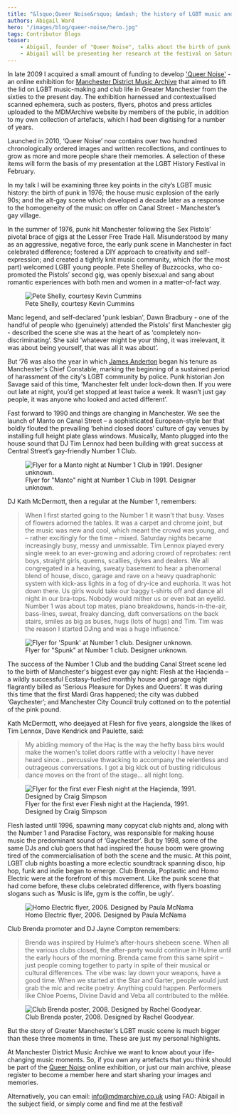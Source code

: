 ```yaml
---
title: "&lsquo;Queer Noise&rsquo; &mdash; the history of LGBT music and club culture in Manchester"
authors: Abigail Ward
hero: "/images/blog/queer-noise/hero.jpg"
tags: Contributor Blogs
teaser:
    - Abigail, founder of "Queer Noise", talks about the birth of punk in 1976; the house music explosion of the early 90s; and the alt-gay scene which developed a decade later as a response to the homogeneity of the music in Manchester’s gay village.
    - Abigail will be presenting her research at the festival on Saturday. She also wants your contributions! Read on to find out more about Manchester's queer music heritage, and how you can contribute to the growing archive.
---
```


In late 2009 I acquired a small amount of funding to develop ['Queer Noise'](http://www.mdmarchive.co.uk/exhibition/id/77/QUEER_NOISE.html) - an online exhibition for [Manchester District Music Archive](http://www.mdmarchive.co.uk/) that aimed to lift the lid on LGBT music-making and club life in Greater Manchester from the sixties to the present day. The exhibition harnessed and contextualised scanned ephemera, such as posters, flyers, photos and press articles uploaded to the MDMArchive website by members of the public, in addition to my own collection of artefacts, which I had been digitising for a number of years.

Launched in 2010, ‘Queer Noise’ now contains over two hundred chronologically ordered images and written recollections, and continues to grow as more and more people share their memories. A selection of these items will form the basis of my presentation at the LGBT History Festival in February. 

In my talk I will be examining three key points in the city’s LGBT music history: the birth of punk in 1976; the house music explosion of the early 90s; and the alt-gay scene which developed a decade later as a response to the homogeneity of the music on offer on Canal Street - Manchester’s gay village.

In the summer of 1976, punk hit Manchester following the Sex Pistols’ pivotal brace of gigs at the Lesser Free Trade Hall. Misunderstood by many as an aggressive, negative force, the early punk scene in Manchester in fact celebrated difference; fostered a DIY approach to creativity and self-expression; and created a tightly knit music community, which (for the most part) welcomed LGBT young people. Pete Shelley of Buzzcocks, who co-promoted the Pistols’ second gig, was openly bisexual and sang about romantic experiences with both men and women in a matter-of-fact way. 

<figure>
    <img src="/images/blog/queer-noise/shelly.jpg" alt="Pete Shelly, courtesy Kevin Cummins">
    <figcaption>Pete Shelly, courtesy Kevin Cummins</figcaption>
</figure>

Manc legend, and self-declared 'punk lesbian', Dawn Bradbury - one of the handful of people who (genuinely) attended the Pistols' first Manchester gig - described the scene she was at the heart of as ‘completely non-discriminating’. She said ‘whatever might be your thing, it was irrelevant, it was about being yourself, that was all it was about’.

But ‘76 was also the year in which [James Anderton](http://en.wikipedia.org/wiki/James_Anderton) began his tenure as Manchester's Chief Constable, marking the beginning of a sustained period of harassment of the city's LGBT community by police. Punk historian Jon Savage said of this time, ‘Manchester felt under lock-down then. If you were out late at night, you’d get stopped at least twice a week. It wasn’t just gay people, it was anyone who looked and acted different’.

Fast forward to 1990 and things are changing in Manchester. We see the launch of Manto on Canal Street – a sophisticated European-style bar that boldly flouted the prevailing ‘behind closed doors’ culture of gay venues by installing full height plate glass windows. Musically, Manto plugged into the house sound that DJ Tim Lennox had been building with great success at Central Street’s gay-friendly Number 1 Club.

<figure>
    <img src="/images/blog/queer-noise/vimto.jpg" alt="Flyer for a Manto night at Number 1 Club in 1991. Designer unknown.">
    <figcaption>Flyer for "Manto" night at Number 1 Club in 1991. Designer unknown.</figcaption>
</figure>

DJ Kath McDermott, then a regular at the Number 1, remembers:

> When I first started going to the Number 1 it wasn’t that busy. Vases of flowers adorned the tables. It was a carpet and chrome joint, but the music was new and cool, which meant the crowd was young, and  – rather excitingly for the time – mixed. Saturday nights became increasingly busy, messy and unmissable. Tim Lennox played every single week to an ever-growing and adoring crowd of reprobates: rent boys, straight girls, queens, scallies, dykes and dealers. We all congregated in a heaving, sweaty basement to hear a phenomenal blend of house, disco, garage and rave on a heavy quadraphonic system with kick-ass lights in a fog of dry-ice and euphoria. It was hot down there. Us girls would take our baggy t-shirts off and dance all night in our bra-tops. Nobody would mither us or even bat an eyelid. Number 1 was about top mates, piano breakdowns, hands-in-the-air, bass-lines, sweat, freaky dancing, daft conversations on the back stairs, smiles as big as buses, hugs (lots of hugs) and Tim. Tim was the reason I started DJing and was a huge influence.'

<figure>
    <img src="/images/blog/queer-noise/spunk.jpg" alt="Flyer for 'Spunk' at Number 1 club. Designer unknown.">
    <figcaption>Flyer for "Spunk" at Number 1 club. Designer unknown.</figcaption>
</figure>

The success of the Number 1 Club and the budding Canal Street scene led to the birth of Manchester's biggest ever gay night: Flesh at the Haçienda – a wildly successful Ecstasy-fuelled monthly house and garage night flagrantly billed as ‘Serious Pleasure for Dykes and Queers’. It was during this time that the first Mardi Gras happened; the city was dubbed ‘Gaychester’; and Manchester City Council truly cottoned on to the potential of the pink pound. 

Kath McDermott, who deejayed at Flesh for five years, alongside the likes of Tim Lennox, Dave Kendrick and Paulette, said:

> My abiding memory of the Haç is the way the hefty bass bins would make the women's toilet doors rattle with a velocity I have never heard since... percussive thwacking to accompany the relentless and outrageous conversations. I got a big kick out of busting ridiculous dance moves on the front of the stage... all night long.

<figure>
    <img src="/images/blog/queer-noise/flesh.jpg" alt="Flyer for the first ever Flesh night at the Haçienda, 1991. Designed by Craig Simpson">
    <figcaption>Flyer for the first ever Flesh night at the Haçienda, 1991. Designed by Craig Simpson</figcaption>
</figure>

Flesh lasted until 1996, spawning many copycat club nights and, along with the Number 1 and Paradise Factory, was responsible for making house music the predominant sound of ‘Gaychester’. But by 1998, some of the same DJs and club goers that had inspired the house boom were growing tired of the commercialisation of both the scene and the music. At this point, LGBT club nights boasting a more eclectic soundtrack spanning disco, hip hop, funk and indie began to emerge. Club Brenda, Poptastic and Homo Electric were at the forefront of this movement. Like the punk scene that had come before, these clubs celebrated difference, with flyers boasting slogans such as ‘Music is life, gym is the coffin, be ugly'. 

<figure>
    <img src="/images/blog/queer-noise/bumthepast.jpg" alt="Homo Electric flyer, 2006. Designed by Paula McNama">
    <figcaption>Homo Electric flyer, 2006. Designed by Paula McNama</figcaption>
</figure>

Club Brenda promoter and DJ Jayne Compton remembers:

> Brenda was inspired by Hulme’s after-hours shebeen scene. When all the various clubs closed, the after-party would continue in Hulme until the early hours of the morning. Brenda came from this same spirit – just people coming together to party in spite of their musical or cultural differences. The vibe was: lay down your weapons, have a good time. When we started at the Star and Garter, people would just grab the mic and recite poetry. Anything could happen. Performers like Chloe Poems, Divine David and Veba all contributed to the mêlée.

<figure>
    <img src="/images/blog/queer-noise/brenda.jpg" alt="Club Brenda poster, 2008. Designed by Rachel Goodyear.">
    <figcaption>Club Brenda poster, 2008. Designed by Rachel Goodyear.</figcaption>
</figure>

But the story of Greater Manchester's LGBT music scene is much bigger than these three moments in time. These are just my personal highlights.

At Manchester District Music Archive we want to know about your life-changing music moments. So, if you own any artefacts that you think should be part of the [Queer Noise](http://www.mdmarchive.co.uk/exhibition/id/77/QUEER_NOISE.html) online exhibition, or just our main archive, please register to become a member here and start sharing your images and memories. 

Alternatively, you can email: [info@mdmarchive.co.uk](info@mdmarchive.co.uk) using FAO: Abigail in the subject field, or simply come and find me at the festival!